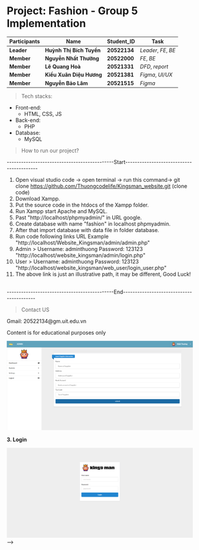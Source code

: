 # Project: Fashion - Group 5 Implementation

Participants | Name | Student_ID | Task |
--- | --- | --- | --- |
**Leader** | **Huỳnh Thị Bích Tuyền** | **20522134**| *Leader*, *FE*, *BE*|
**Member** | **Nguyễn Nhất Thưởng** | **20522000**| *FE*, *BE*|
**Member** | **Lê Quang Hoà** | **20521331** | *DFD*, *report*|
**Member** | **Kiều Xuân Diệu Hương**  | **20521381** | *Figma*, *UI/UX*|
**Member** | **Nguyễn Bảo Lâm** | **20521515** | *Figma*| 
 
>Tech stacks:

* Front-end: 
  - HTML, CSS, JS
* Back-end: 
  - PHP
* Database: 
  - MySQL
>How to run our project?

---------------------------------------------Start-----------------------------------------
1. Open visual studio code -> open terminal -> run this command-> git clone https://github.com/Thuongcodelife/Kingsman_website.git (clone code)
2. Download Xampp.
3. Put the source code in the htdocs of the Xampp folder.
3. Run Xampp start Apache and MySQL.
4. Past "http://localhost/phpmyadmin/" in URL google.
5. Create database with name "fashion" in localhost phpmyadmin.
6. After that import database with data file in folder database.
7. Run code following links URL Example "http://localhost/Website_Kingsman/admin/admin.php"
8. Admin > Username: adminthuong Password: 123123 "http://localhost/website_kingsman/admin/login.php"
9. User > Username: adminthuong Password: 123123 "http://localhost/website_kingsman/web_user/login_user.php"
10. The above link is just an illustrative path, it may be different, Good Luck!
<br>
---------------------------------------------End-----------------------------------------


>Contact US
<p>Gmail: 20522134@gm.uit.edu.vn</p>
<p>Content is for educational purposes only</p>

![alt text](./img_detail_git/insert_data.png)

**3. Login**

![alt text](./img_detail_git/login_admin.png) -->
